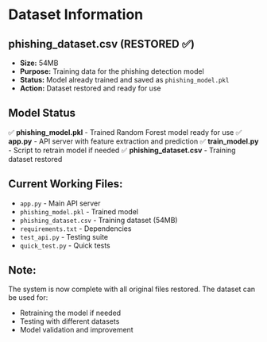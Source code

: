 # Dataset Information

## phishing_dataset.csv (RESTORED ✅)

- **Size:** 54MB
- **Purpose:** Training data for the phishing detection model
- **Status:** Model already trained and saved as `phishing_model.pkl`
- **Action:** Dataset restored and ready for use

## Model Status

✅ **phishing_model.pkl** - Trained Random Forest model ready for use
✅ **app.py** - API server with feature extraction and prediction
✅ **train_model.py** - Script to retrain model if needed
✅ **phishing_dataset.csv** - Training dataset restored

## Current Working Files:

- `app.py` - Main API server
- `phishing_model.pkl` - Trained model
- `phishing_dataset.csv` - Training dataset (54MB)
- `requirements.txt` - Dependencies
- `test_api.py` - Testing suite
- `quick_test.py` - Quick tests

## Note:

The system is now complete with all original files restored. The dataset can be used for:
- Retraining the model if needed
- Testing with different datasets
- Model validation and improvement 